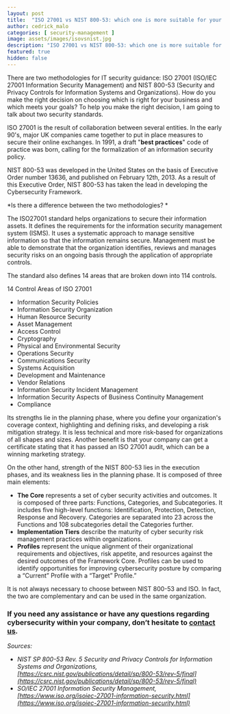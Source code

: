 ```yaml
---
layout: post
title:  "ISO 27001 vs NIST 800-53: which one is more suitable for your company?"
author: cedrick_malo
categories: [ security-management ]
image: assets/images/isovsnist.jpg
description: "ISO 27001 vs NIST 800-53: which one is more suitable for your company?"
featured: true
hidden: false
---
```


There are two methodologies for IT security guidance: ISO 27001 (ISO/IEC 27001 Information Security Management) and NIST 800-53 (Security and Privacy Controls for Information Systems and Organizations).  How do you make the right decision on choosing which is right for your business and which meets your goals? To help you make the right decision, I am going to talk about two security standards.

ISO 27001 is the result of collaboration between several entities. In the early 90's, major UK companies came together to put in place measures to secure their online exchanges. In 1991, a draft "**best practices**" code of practice was born, calling for the formalization of an information security policy.

NIST 800-53 was developed in the United States on the basis of Executive Order number 13636, and published on February 12th, 2013. As a result of this Executive Order, NIST 800-53 has taken the lead in developing the Cybersecurity Framework. 

*Is there a difference between the two methodologies? *

The ISO27001 standard helps organizations to secure their information assets. It defines the requirements for the information security management system (ISMS). It uses a systematic approach to manage sensitive information so that the information remains secure. Management must be able to demonstrate that the organization identifies, reviews and manages security risks on an ongoing basis through the application of appropriate controls.

The standard also defines 14 areas that are broken down into 114 controls.

14 Control Areas of ISO 27001
- Information Security Policies
- Information Security Organization
- Human Resource Security
- Asset Management
- Access Control
- Cryptography
- Physical and Environmental Security
- Operations Security
- Communications Security
- Systems Acquisition
- Development and Maintenance
- Vendor Relations
- Information Security Incident Management
- Information Security Aspects of Business Continuity Management
- Compliance

Its strengths lie in the planning phase, where you define your organization's coverage context, highlighting and defining risks, and developing a risk mitigation strategy. It is less technical and more risk-based for organizations of all shapes and sizes. Another benefit is that your company can get a certificate stating that it has passed an ISO 27001 audit, which can be a winning marketing strategy. 

On the other hand, strength of the NIST 800-53 lies in the execution phases, and its weakness lies in the planning phase.  It is composed of three main elements:

- **The Core** represents a set of cyber security activities and outcomes. It is composed of three parts: Functions, Categories, and Subcategories. It includes five high-level functions: Identification, Protection, Detection, Response and Recovery. Categories are separated into 23 across the Functions and 108 subcategories detail the Categories further.
- **Implementation Tiers** describe the maturity of cyber security risk management practices within organizations. 
- **Profiles** represent the unique alignment of their organizational requirements and objectives, risk appetite, and resources against the desired outcomes of the Framework Core. Profiles can be used to identify opportunities for improving cybersecurity posture by comparing a “Current” Profile with a “Target” Profile.”

It is not always necessary to choose between NIST 800-53 and ISO. In fact, the two are complementary and can be used in the same organization. 


### If you need any assistance or have any questions regarding cybersecurity within your company, don’t hesitate to [contact us](https://www.ordina.be/diensten/security-and-privacy/).

*Sources:*
- *NIST SP 800-53 Rev. 5 Security and Privacy Controls for Information Systems and Organizations, [https://csrc.nist.gov/publications/detail/sp/800-53/rev-5/final](https://csrc.nist.gov/publications/detail/sp/800-53/rev-5/final)*
- *SO/IEC 27001 Information Security Management, [https://www.iso.org/isoiec-27001-information-security.html](https://www.iso.org/isoiec-27001-information-security.html)*

